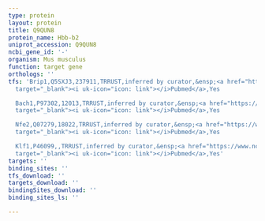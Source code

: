 ```yaml
---
type: protein
layout: protein
title: Q9QUN8
protein_name: Hbb-b2
uniprot_accession: Q9QUN8
ncbi_gene_id: '-'
organism: Mus musculus
function: target gene
orthologs: ''
tfs: 'Brip1,Q5SXJ3,237911,TRRUST,inferred by curator,&ensp;<a href="https://www.ncbi.nlm.nih.gov/pubmed/?term=14660636%5Buid%5D+OR+15809329%5Buid%5D+OR+29087512%5Buid%5D"
  target="_blank"><i uk-icon="icon: link"></i>Pubmed</a>,Yes

  Bach1,P97302,12013,TRRUST,inferred by curator,&ensp;<a href="https://www.ncbi.nlm.nih.gov/pubmed/?term=14660636%5Buid%5D+OR+15809329%5Buid%5D+OR+29087512%5Buid%5D"
  target="_blank"><i uk-icon="icon: link"></i>Pubmed</a>,Yes

  Nfe2,Q07279,18022,TRRUST,inferred by curator,&ensp;<a href="https://www.ncbi.nlm.nih.gov/pubmed/?term=14597626%5Buid%5D+OR+20236933%5Buid%5D+OR+29087512%5Buid%5D+OR+10891470%5Buid%5D"
  target="_blank"><i uk-icon="icon: link"></i>Pubmed</a>,Yes

  Klf1,P46099,,TRRUST,inferred by curator,&ensp;<a href="https://www.ncbi.nlm.nih.gov/pubmed/?term=29087512%5Buid%5D+OR+18710946%5Buid%5D"
  target="_blank"><i uk-icon="icon: link"></i>Pubmed</a>,Yes'
targets: ''
binding_sites: ''
tfs_download: ''
targets_download: ''
bindingSites_download: ''
binding_sites_ls: ''

---
```

